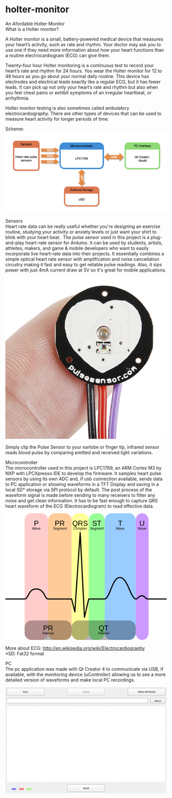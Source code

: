 # holter-monitor
An Afordable Holter Monitor    
What is a Holter monitor?  
  
A Holter monitor is a small, battery-powered medical device that measures your heart’s activity, such as rate and rhythm. Your doctor may ask you to use one if they need more information about how your heart functions than a routine electrocardiogram (ECG) can give them.

Twenty-four hour Holter monitoring is a continuous test to record your heart’s rate and rhythm for 24 hours. You wear the Holter monitor for 12 to 48 hours as you go about your normal daily routine. This device has electrodes and electrical leads exactly like a regular ECG, but it has fewer leads. It can pick up not only your heart’s rate and rhythm but also when you feel chest pains or exhibit symptoms of an irregular heartbeat, or arrhythmia.  
  
Holter monitor testing is also sometimes called ambulatory electrocardiography. There are other types of devices that can be used to measure heart activity for longer periods of time.  
  
Scheme:  
  ![alt text](https://github.com/matiasld/holter-monitor/blob/master/img/flowchart.png?raw=true)
  
  
Sensors  
Heart rate data can be really useful whether you're designing an exercise routine, studying your activity or anxiety levels or just want your shirt to blink with your heart beat. 
The pulse sensor used in this project is a plug-and-play heart-rate sensor for Arduino. It can be used by students, artists, athletes, makers, and game & mobile developers who want to easily incorporate live heart-rate data into their projects. It essentially combines a simple optical heart rate sensor with amplification and noise cancellation circuitry making it fast and easy to get reliable pulse readings. Also, it sips power with just 4mA current draw at 5V so it's great for mobile applications.  
  
![alt text](https://github.com/matiasld/holter-monitor/blob/master/img/sensor.jpg?raw=true)

Simply clip the Pulse Sensor to your earlobe or finger tip, infrared sensor reads blood pulse by comparing emitted and received light variations.  
  
Microcontroller  
The microcontroller used in this project is LPC1769, an ARM Cortex M3 by NXP with LPCXpresso IDE to develop the firmware. It samples heart pulse sensors by using its own ADC and, if usb connection available, sends data to PC application or showing waveforms in a TFT Display and saving in a local SD* storage via SPI protocol by default. 
The post process of the waveform signal is made before sending to many receivers to filter any noise and get clean information. 
It has to be fast enough to capture QRS heart waveform of the ECG (Electrocardiogram) to read effective data.  
  
  ![alt text](https://github.com/matiasld/holter-monitor/blob/master/img/ECG.png?raw=true)
  
More about ECG: http://en.wikipedia.org/wiki/Electrocardiography  
*SD: Fat32 format  
  
PC  
The pc application was made with Qt Creator 4 to communicate via USB, if available, with the monitoring device (uController) allowing us to see a more detailed version of waveforms and make local PC recordings.  
  
  ![alt text](https://github.com/matiasld/holter-monitor/blob/master/img/qt2.png?raw=true)
